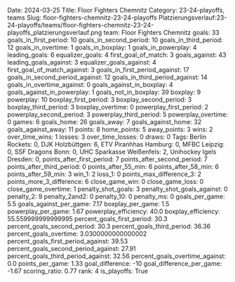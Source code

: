 Date: 2024-03-25
Title: Floor Fighters Chemnitz
Category: 23-24-playoffs, teams
Slug: floor-fighters-chemnitz-23-24-playoffs
Platzierungsverlauf:23-24-playoffs/teams/floor-fighters-chemnitz-23-24-playoffs_platzierungsverlauf.png
team: Floor Fighters Chemnitz
goals: 33
goals_in_first_period: 10
goals_in_second_period: 10
goals_in_third_period: 12
goals_in_overtime: 1
goals_in_boxplay: 1
goals_in_powerplay: 4
leading_goals: 6
equalizer_goals: 4
first_goal_of_match: 3
goals_against: 43
leading_goals_against: 3
equalizer_goals_against: 4
first_goal_of_match_against: 3
goals_in_first_period_against: 17
goals_in_second_period_against: 12
goals_in_third_period_against: 14
goals_in_overtime_against: 0
goals_against_in_boxplay: 4
goals_against_in_powerplay: 1
goals_not_in_boxplay: 39
boxplay: 9
powerplay: 10
boxplay_first_period: 3
boxplay_second_period: 3
boxplay_third_period: 3
boxplay_overtime: 0
powerplay_first_period: 2
powerplay_second_period: 3
powerplay_third_period: 5
powerplay_overtime: 0
games: 6
goals_home: 26
goals_away: 7
goals_against_home: 32
goals_against_away: 11
points: 8
home_points: 5
away_points: 3
wins: 2
over_time_wins: 1
losses: 3
over_time_losses: 0
draws: 0
Tags:  Berlin Rockets: 0,  DJK Holzbüttgen: 6,  ETV Piranhhas Hamburg: 0,  MFBC Leipzig: 0,  SSF Dragons Bonn: 0,  UHC Sparkasse Weißenfels: 2,  Unihockey Igels Dresden: 0,
points_after_first_period: 7
points_after_second_period: 7
points_after_third_period: 0
points_after_55_min: 6
points_after_58_min: 6
points_after_59_min: 3
win_1: 2
loss_1: 0
points_max_difference_3: 2
points_more_3_difference: 6
close_game_win: 0
close_game_loss: 0
close_game_overtime: 1
penalty_shot_goals: 3
penalty_shot_goals_against: 0
penalty_2: 9
penalty_2and2: 0
penalty_10: 0
penalty_ms: 0
goals_per_game: 5.5
goals_against_per_game: 7.17
boxplay_per_game: 1.5
powerplay_per_game: 1.67
powerplay_efficiency: 40.0
boxplay_efficiency: 55.559999999999995
percent_goals_first_period: 30.3
percent_goals_second_period: 30.3
percent_goals_third_period: 36.36
percent_goals_overtime: 3.0300000000000002
percent_goals_first_period_against: 39.53
percent_goals_second_period_against: 27.91
percent_goals_third_period_against: 32.56
percent_goals_overtime_against: 0.0
points_per_game: 1.33
goal_difference: -10
goal_difference_per_game: -1.67
scoring_ratio: 0.77
rank: 4
is_playoffs: True
